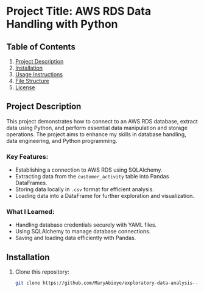 # Project Title: AWS RDS Data Handling with Python

## Table of Contents
1. [Project Description](#project-description)
2. [Installation](#installation)
3. [Usage Instructions](#usage-instructions)
4. [File Structure](#file-structure)
5. [License](#license)

## Project Description
This project demonstrates how to connect to an AWS RDS database, extract data using Python, and perform essential data manipulation and storage operations. The project aims to enhance my skills in database handling, data engineering, and Python programming.

### Key Features:
- Establishing a connection to AWS RDS using SQLAlchemy.
- Extracting data from the `customer_activity` table into Pandas DataFrames.
- Storing data locally in `.csv` format for efficient analysis.
- Loading data into a DataFrame for further exploration and visualization.

### What I Learned:
- Handling database credentials securely with YAML files.
- Using SQLAlchemy to manage database connections.
- Saving and loading data efficiently with Pandas.

## Installation
1. Clone this repository:
   ```bash
   git clone https://github.com/MaryAbioye/exploratory-data-analysis---online-shopping-in-retail92.git
